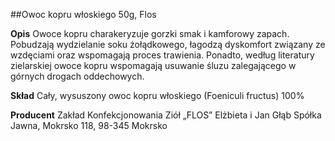 ##Owoc kopru włoskiego 50g, Flos

**Opis** Owoce kopru charakeryzuje gorzki smak i kamforowy zapach. Pobudzają wydzielanie soku żołądkowego, łagodzą dyskomfort związany ze wzdęciami oraz wspomagają proces trawienia. Ponadto, według literatury zielarskiej owoce kopru wspomagają usuwanie śluzu zalegającego w górnych drogach oddechowych.

**Skład** Cały, wysuszony owoc kopru włoskiego (Foeniculi fructus) 100%

**Producent** Zakład Konfekcjonowania Ziół „FLOS” Elżbieta i Jan Głąb Spółka Jawna, Mokrsko 118, 98-345 Mokrsko
